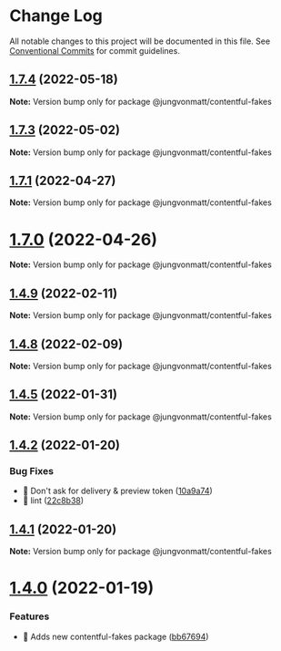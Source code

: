 # Change Log

All notable changes to this project will be documented in this file.
See [Conventional Commits](https://conventionalcommits.org) for commit guidelines.

## [1.7.4](https://github.com/jungvonmatt/contentful-ssg/compare/v1.7.3...v1.7.4) (2022-05-18)

**Note:** Version bump only for package @jungvonmatt/contentful-fakes





## [1.7.3](https://github.com/jungvonmatt/contentful-ssg/compare/v1.7.2...v1.7.3) (2022-05-02)

**Note:** Version bump only for package @jungvonmatt/contentful-fakes





## [1.7.1](https://github.com/jungvonmatt/contentful-ssg/compare/v1.7.0...v1.7.1) (2022-04-27)

**Note:** Version bump only for package @jungvonmatt/contentful-fakes





# [1.7.0](https://github.com/jungvonmatt/contentful-ssg/compare/v1.6.1...v1.7.0) (2022-04-26)

**Note:** Version bump only for package @jungvonmatt/contentful-fakes





## [1.4.9](https://github.com/jungvonmatt/contentful-ssg/compare/v1.4.8...v1.4.9) (2022-02-11)

**Note:** Version bump only for package @jungvonmatt/contentful-fakes





## [1.4.8](https://github.com/jungvonmatt/contentful-ssg/compare/v1.4.7...v1.4.8) (2022-02-09)

**Note:** Version bump only for package @jungvonmatt/contentful-fakes





## [1.4.5](https://github.com/jungvonmatt/contentful-ssg/compare/v1.4.4...v1.4.5) (2022-01-31)

**Note:** Version bump only for package @jungvonmatt/contentful-fakes





## [1.4.2](https://github.com/jungvonmatt/contentful-ssg/compare/v1.4.1...v1.4.2) (2022-01-20)


### Bug Fixes

* 🐛 Don't ask for delivery & preview token ([10a9a74](https://github.com/jungvonmatt/contentful-ssg/commit/10a9a74f24fecca9d8866d39e2ca9095e9a4d638))
* 🐛 lint ([22c8b38](https://github.com/jungvonmatt/contentful-ssg/commit/22c8b38fbe1f62e20a597545808181fc488d04c6))





## [1.4.1](https://github.com/jungvonmatt/contentful-ssg/compare/v1.4.0...v1.4.1) (2022-01-20)

**Note:** Version bump only for package @jungvonmatt/contentful-fakes





# [1.4.0](https://github.com/jungvonmatt/contentful-ssg/compare/v1.3.2...v1.4.0) (2022-01-19)


### Features

* 🎸 Adds new contentful-fakes package ([bb67694](https://github.com/jungvonmatt/contentful-ssg/commit/bb676946532281864c6355f294e984f792f9cfa3))
